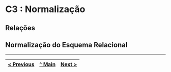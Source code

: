 # C3 : Normalização

## Relações

## Normalização do Esquema Relacional

---
[< Previous](rebd02.md) | [^ Main]() | [Next >](rebd04.md)
:--- | :---: | ---: 
